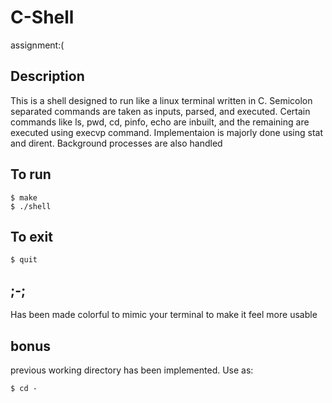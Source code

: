# C-Shell
assignment:(

## Description
This is a shell designed to run like a linux terminal written in C.
Semicolon separated commands are taken as inputs, parsed, and executed.
Certain commands like ls, pwd, cd, pinfo, echo are inbuilt, and the remaining are executed using execvp command. 
Implementaion is majorly done using stat and dirent.
Background processes are also handled

## To run
```console
$ make
$ ./shell
```

## To exit
```console
$ quit
```

## ;-;
Has been made colorful to mimic your terminal to make it feel more usable

## bonus
previous working directory has been implemented. Use as:
```console
$ cd -
```
